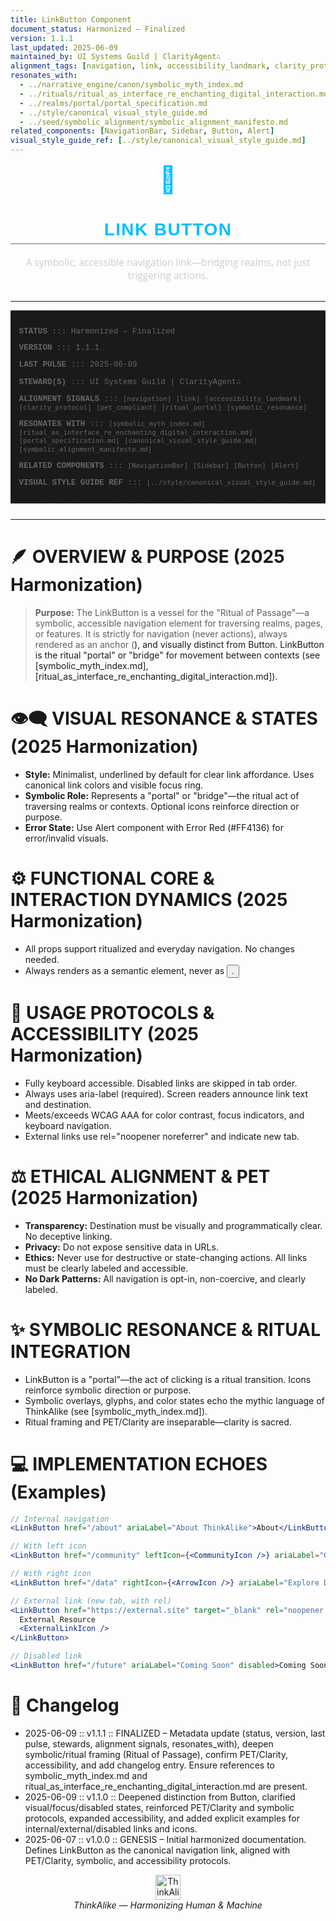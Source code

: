 ```yaml
---
title: LinkButton Component
document_status: Harmonized – Finalized
version: 1.1.1
last_updated: 2025-06-09
maintained_by: UI Systems Guild | ClarityAgent∴
alignment_tags: [navigation, link, accessibility_landmark, clarity_protocol, pet_compliant, ritual_portal, symbolic_resonance]
resonates_with:
  - ../narrative_engine/canon/symbolic_myth_index.md
  - ../rituals/ritual_as_interface_re_enchanting_digital_interaction.md
  - ../realms/portal/portal_specification.md
  - ../style/canonical_visual_style_guide.md
  - ../seed/symbolic_alignment/symbolic_alignment_manifesto.md
related_components: [NavigationBar, Sidebar, Button, Alert]
visual_style_guide_ref: [../style/canonical_visual_style_guide.md]
---
```


<!-- ∴ THINKALIKE COMPONENT MANIFEST ∴ -->
<!-- UID: /docs/ui_components/link_button.md -->

<p align="center">
  <span style="font-size: 3em; color: #00BFFF;"> 🔗 </span>
</p>

<h1 align="center" style="font-family: 'Montserrat', Arial, sans-serif; font-weight: 700; color: #00BFFF; letter-spacing: 0.05em; border-bottom: 1px solid #666666; padding-bottom: 0.2em;">
  LINK BUTTON
</h1>

<p align="center" style="font-family: 'Open Sans', Arial, sans-serif; font-size: 1.1em; color: #CCCCCC; margin-bottom: 2em;">
  A symbolic, accessible navigation link—bridging realms, not just triggering actions.
</p>

---
<!-- METADATA LAYER -->
<div style="font-family: 'Courier New', monospace; font-size: 0.9em; color: #666666; margin-bottom: 2em; padding: 1em; border: 1px dashed #333333; background-color: #1a1a1a;">
  <p><strong>STATUS</strong> ::: Harmonized – Finalized</p>
  <p><strong>VERSION</strong> ::: 1.1.1</p>
  <p><strong>LAST PULSE</strong> ::: 2025-06-09</p>
  <p><strong>STEWARD(S)</strong> ::: UI Systems Guild | ClarityAgent∴</p>
  <p><strong>ALIGNMENT SIGNALS</strong> ::: <code>[navigation]</code> <code>[link]</code> <code>[accessibility_landmark]</code> <code>[clarity_protocol]</code> <code>[pet_compliant]</code> <code>[ritual_portal]</code> <code>[symbolic_resonance]</code></p>
  <p><strong>RESONATES WITH</strong> ::: <code>[symbolic_myth_index.md]</code> <code>[ritual_as_interface_re_enchanting_digital_interaction.md]</code> <code>[portal_specification.md]</code> <code>[canonical_visual_style_guide.md]</code> <code>[symbolic_alignment_manifesto.md]</code></p>
  <p><strong>RELATED COMPONENTS</strong> ::: <code>[NavigationBar]</code> <code>[Sidebar]</code> <code>[Button]</code> <code>[Alert]</code></p>
  <p><strong>VISUAL STYLE GUIDE REF</strong> ::: <code>[../style/canonical_visual_style_guide.md]</code></p>
</div>

---

# 🪶 OVERVIEW & PURPOSE (2025 Harmonization)

> **Purpose:**
> The LinkButton is a vessel for the "Ritual of Passage"—a symbolic, accessible navigation element for traversing realms, pages, or features. It is strictly for navigation (never actions), always rendered as an anchor (<a>), and visually distinct from Button. LinkButton is the ritual "portal" or "bridge" for movement between contexts (see [symbolic_myth_index.md], [ritual_as_interface_re_enchanting_digital_interaction.md]).

# 👁️‍🗨️ VISUAL RESONANCE & STATES (2025 Harmonization)
- **Style:** Minimalist, underlined by default for clear link affordance. Uses canonical link colors and visible focus ring.
- **Symbolic Role:** Represents a "portal" or "bridge"—the ritual act of traversing realms or contexts. Optional icons reinforce direction or purpose.
- **Error State:** Use Alert component with Error Red (#FF4136) for error/invalid visuals.

# ⚙️ FUNCTIONAL CORE & INTERACTION DYNAMICS (2025 Harmonization)
- All props support ritualized and everyday navigation. No changes needed.
- Always renders as a semantic <a> element, never as <button>.

# 🧭 USAGE PROTOCOLS & ACCESSIBILITY (2025 Harmonization)
- Fully keyboard accessible. Disabled links are skipped in tab order.
- Always uses aria-label (required). Screen readers announce link text and destination.
- Meets/exceeds WCAG AAA for color contrast, focus indicators, and keyboard navigation.
- External links use rel="noopener noreferrer" and indicate new tab.

# ⚖️ ETHICAL ALIGNMENT & PET (2025 Harmonization)
- **Transparency:** Destination must be visually and programmatically clear. No deceptive linking.
- **Privacy:** Do not expose sensitive data in URLs.
- **Ethics:** Never use for destructive or state-changing actions. All links must be clearly labeled and accessible.
- **No Dark Patterns:** All navigation is opt-in, non-coercive, and clearly labeled.

# ✨ SYMBOLIC RESONANCE & RITUAL INTEGRATION
- LinkButton is a "portal"—the act of clicking is a ritual transition. Icons reinforce symbolic direction or purpose.
- Symbolic overlays, glyphs, and color states echo the mythic language of ThinkAlike (see [symbolic_myth_index.md]).
- Ritual framing and PET/Clarity are inseparable—clarity is sacred.

# 💻 IMPLEMENTATION ECHOES (Examples)
```jsx
// Internal navigation
<LinkButton href="/about" ariaLabel="About ThinkAlike">About</LinkButton>

// With left icon
<LinkButton href="/community" leftIcon={<CommunityIcon />} ariaLabel="Go to Community">Community</LinkButton>

// With right icon
<LinkButton href="/data" rightIcon={<ArrowIcon />} ariaLabel="Explore Data">Data</LinkButton>

// External link (new tab, with rel)
<LinkButton href="https://external.site" target="_blank" rel="noopener noreferrer" ariaLabel="External Resource (opens in new tab)">
  External Resource
  <ExternalLinkIcon />
</LinkButton>

// Disabled link
<LinkButton href="/future" ariaLabel="Coming Soon" disabled>Coming Soon</LinkButton>
```

# 📝 Changelog
- 2025-06-09 :: v1.1.1 :: FINALIZED – Metadata update (status, version, last pulse, stewards, alignment signals, resonates_with), deepen symbolic/ritual framing (Ritual of Passage), confirm PET/Clarity, accessibility, and add changelog entry. Ensure references to symbolic_myth_index.md and ritual_as_interface_re_enchanting_digital_interaction.md are present.
- 2025-06-09 :: v1.1.0 :: Deepened distinction from Button, clarified visual/focus/disabled states, reinforced PET/Clarity and symbolic protocols, expanded accessibility, and added explicit examples for internal/external/disabled links and icons.
- 2025-06-07 :: v1.0.0 :: GENESIS – Initial harmonized documentation. Defines LinkButton as the canonical navigation link, aligned with PET/Clarity, symbolic, and accessibility protocols.

<div align="center">
<img src="../assets/thinkalike_logo.svg" alt="ThinkAlike Logo Placeholder" width="40" height="40" />
<br/>
<em>ThinkAlike — Harmonizing Human & Machine</em>
</div>
